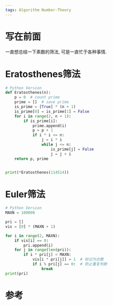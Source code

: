 ```yaml
---
tags: Algorithm Number-Theory
---
```


# 写在前面

一直想总结一下素数的筛法, 可是一直忙于各种事情.  









# Eratosthenes筛法



```python
# Python Version
def Eratosthenes(n):
    p = 0  # count prime
    prime = []  # save prime
    is_prime = [True] * (n + 1)
    is_prime[0] = is_prime[1] = False
    for i in range(2, n + 1):
        if is_prime[i]:
            prime.append(i)
            p = p + 1
            if i * i <= n:
                j = i * i
                while j <= n:
                    is_prime[j] = False
                    j = j + i
    return p, prime


print(*Eratosthenes(114514))

```





# 





# Euler筛法





```python
# Python Version
MAXN = 100000

pri = []
vis = [0] * (MAXN + 1)

for i in range(2, MAXN):
    if vis[i] == 0:
        pri.append(i)
    for j in range(len(pri)):
        if i * pri[j] < MAXN:
            vis[i * pri[j]] = 1  # 标记为合数
            if i % pri[j] == 0:  # 防止重复判断
                break
print(pri)

```









# 参考

[^1]:[筛法 - OI Wiki (oi-wiki.org)](https://oi-wiki.org/math/number-theory/sieve/#__comments);
